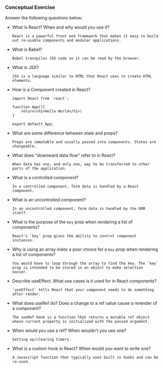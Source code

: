 ### Conceptual Exercise

Answer the following questions below:

- What is React? When and why would you use it?
    ```
    React is a powerful front end framework that makes it easy to build out re-usable components and modular applications.
    ```
- What is Babel?
     ```
    Babel transpiles JSX code so it can be read by the browser.
     ```
    
- What is JSX?
    ```
    JSX is a language similar to HTML that React uses to create HTML elements. 
    ```
- How is a Component created in React?
    ```
    import React from 'react';

    function App(){
        return(<h1>Hello World</h1>)
    }

    export default App;
    ```
- What are some difference between state and props?
    ```
    Props are immutable and usually passed into components. States are changeable.
    ```
- What does "downward data flow" refer to in React?
    ```
    When data has one, and only one, way to be transferred to other parts of the application.
    ```
- What is a controlled component?
    ```
    In a controlled component, form data is handled by a React component.
    ```
- What is an uncontrolled component?
    ```
    In an uncontrolled component, form data is handled by the DOM itself.
    ```
- What is the purpose of the `key` prop when rendering a list of components?
    ```
    React's `key` prop gives the ability to control component instances.
    ```
- Why is using an array index a poor choice for a `key` prop when rendering a list of components?
    ```
    You would have to loop through the array to find the key. The `key` prop is intended to be stored in an object to make selection easier.
    ```
- Describe useEffect.  What use cases is it used for in React components?
    ```
    `useEffect` tells React that your component needs to do something after render.
    ```
- What does useRef do?  Does a change to a ref value cause a rerender of a component?
    ```
    The useRef Hook is a function that returns a mutable ref object whose current property is initialized with the passed argument.
    ```
- When would you use a ref? When wouldn't you use one?
    ```
    Setting up/clearing timers.
    ```
- What is a custom hook in React? When would you want to write one?
    ```
    A Javascript function that typically uses built in hooks and can be re-used.
    ```